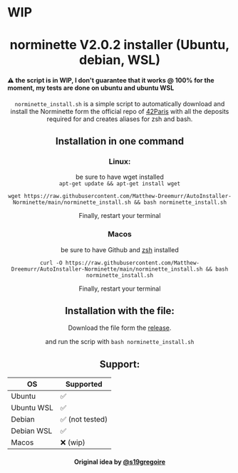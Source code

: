 # WIP

<h1 align="center">norminette V2.0.2 installer (Ubuntu, debian, WSL)</h1>
<h4 align="venter">⚠️ the script is in WIP, I don't guarantee that it works @ 100% for the moment, my tests are done on ubuntu and ubuntu WSL</h4>
<p align="center"><code>norminette_install.sh</code> is a simple script to automatically download and install the Norminette form the official repo of <a href="https://github.com/42Paris/norminette">42Paris</a> with all the deposits required for and creates aliases for zsh and bash.</p>

<h2 align="center">Installation in one command</h2>
<h3 align="center">Linux:</h3>
<p align="center">be sure to have wget installed<br><code>apt-get update && apt-get install wget</code></p>
<p align="center"><code>wget https://raw.githubusercontent.com/Matthew-Dreemurr/AutoInstaller-Norminette/main/norminette_install.sh && bash norminette_install.sh</code></p>
<p align="center">Finally, restart your terminal</p>
<h3 align="center">Macos</h3>

<p align="center">be sure to have Github and <a href="https://github.com/ohmyzsh/ohmyzsh/wiki/Installing-ZSH#how-to-install-zsh-on-many-platforms">zsh</a> installed</p>
<p align="center"><code>curl -O https://raw.githubusercontent.com/Matthew-Dreemurr/AutoInstaller-Norminette/main/norminette_install.sh && bash norminette_install.sh</code></p>
<p align="center">Finally, restart your terminal</p>

<h2 align="center">Installation with the file:</h2>
<p align="center">Download the file form the <a href="https://github.com/Matthew-Dreemurr/AutoInstaller-Norminette/releases/download/V0.2/norminette_install.sh">release</a>.</p>
<p align="center">and run the scrip with <code>bash norminette_install.sh</code></p>

<h2 align="center">Support:</h2>

|OS|Supported|
|-|-|
|Ubuntu|✅|
|Ubuntu WSL|✅|
|Debian|✅ (not tested)|
|Debian WSL|✅|
|Macos|❌ (wip)|

<h4 align="center">Original idea by <a href="https://github.com/s19gregoire">@s19gregoire</a></h4>
